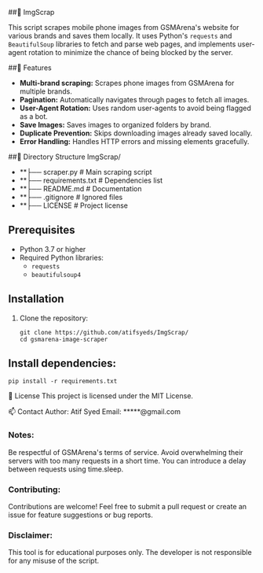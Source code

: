  ##📸 ImgScrap
 
This script scrapes mobile phone images from GSMArena's website for various brands and saves them locally. It uses Python's `requests` and `BeautifulSoup` libraries to fetch and parse web pages, and implements user-agent rotation to minimize the chance of being blocked by the server.


 ##🚀 Features

- **Multi-brand scraping:** Scrapes phone images from GSMArena for multiple brands.
- **Pagination:** Automatically navigates through pages to fetch all images.
- **User-Agent Rotation:** Uses random user-agents to avoid being flagged as a bot.
- **Save Images:** Saves images to organized folders by brand.
- **Duplicate Prevention:** Skips downloading images already saved locally.
- **Error Handling:** Handles HTTP errors and missing elements gracefully.


##📂 Directory Structure
ImgScrap/
- **├── scraper.py            # Main scraping script
- **├── requirements.txt      # Dependencies list
- **├── README.md             # Documentation
- **├── .gitignore            # Ignored files
- **├── LICENSE               # Project license

## Prerequisites

- Python 3.7 or higher
- Required Python libraries:
  - `requests`
  - `beautifulsoup4`

## Installation

1. Clone the repository:
   ```
   git clone https://github.com/atifsyeds/ImgScrap/
   cd gsmarena-image-scraper
   
 ## Install dependencies:
  `pip install -r requirements.txt`

📜 License
This project is licensed under the MIT License.

📫 Contact
Author: Atif Syed
Email: *****@gmail.com

    
### Notes:
Be respectful of GSMArena's terms of service.
Avoid overwhelming their servers with too many requests in a short time. You can introduce a delay between requests using time.sleep.

### Contributing:
Contributions are welcome! Feel free to submit a pull request or create an issue for feature suggestions or bug reports.

### Disclaimer:
This tool is for educational purposes only. The developer is not responsible for any misuse of the script.
